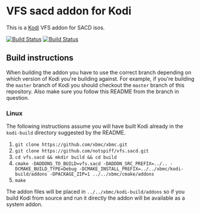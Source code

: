 # VFS sacd addon for Kodi

This is a [Kodi](http://kodi.tv) VFS addon for SACD isos.

[![Build Status](https://travis-ci.org/notspiff/vfs.sacd.svg?branch=master)](https://travis-ci.org/notspiff/vfs.sacd)
[![Build Status](https://ci.appveyor.com/api/projects/status/github/notspiff/vfs.sacd?svg=true)](https://ci.appveyor.com/project/notspiff/vfs-sacd)

## Build instructions

When building the addon you have to use the correct branch depending on which version of Kodi you're building against. 
For example, if you're building the `master` branch of Kodi you should checkout the `master` branch of this repository. 
Also make sure you follow this README from the branch in question.

### Linux

The following instructions assume you will have built Kodi already in the `kodi-build` directory 
suggested by the README.

1. `git clone https://github.com/xbmc/xbmc.git`
2. `git clone https://github.com/notspiff/vfs.sacd.git`
3. `cd vfs.sacd && mkdir build && cd build`
4. `cmake -DADDONS_TO_BUILD=vfs.sacd -DADDON_SRC_PREFIX=../.. -DCMAKE_BUILD_TYPE=Debug -DCMAKE_INSTALL_PREFIX=../../xbmc/kodi-build/addons -DPACKAGE_ZIP=1 ../../xbmc/cmake/addons`
5. `make`

The addon files will be placed in `../../xbmc/kodi-build/addons` so if you build Kodi from source and run it directly 
the addon will be available as a system addon.
